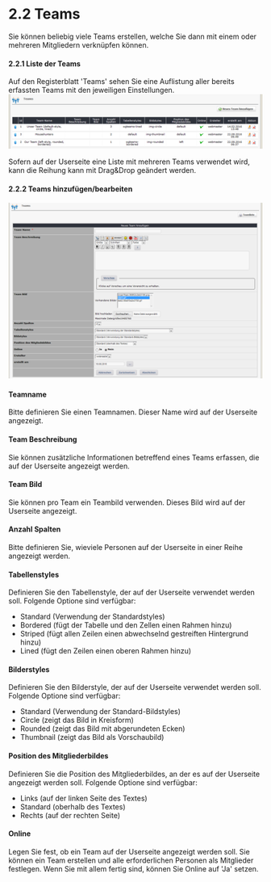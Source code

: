 # 2.2 Teams

Sie können beliebig viele Teams erstellen, welche Sie dann mit einem oder mehreren Mitgliedern verknüpfen können.

#### 2.2.1 Liste der Teams
Auf den Registerblatt 'Teams' sehen Sie eine Auflistung aller bereits erfassten Teams mit den jeweiligen Einstellungen.
![](../assets/2admin_teams_list.png)

Sofern auf der Userseite eine Liste mit mehreren Teams verwendet wird, kann die Reihung kann mit Drag&Drop geändert werden.

#### 2.2.2 Teams hinzufügen/bearbeiten
![](../assets/2admin_teams_add.png)

#### Teamname
Bitte definieren Sie einen Teamnamen. Dieser Name wird auf der Userseite angezeigt.

#### Team Beschreibung
Sie können zusätzliche Informationen betreffend eines Teams erfassen, die auf der Userseite angezeigt werden.

#### Team Bild
Sie können pro Team ein Teambild verwenden. Dieses Bild wird auf der Userseite angezeigt.

#### Anzahl Spalten
Bitte definieren Sie, wieviele Personen auf der Userseite in einer Reihe angezeigt werden.

#### Tabellenstyles
Definieren Sie den Tabellenstyle, der auf der Userseite verwendet werden soll.
Folgende Optione sind verfügbar:
* Standard (Verwendung der Standardstyles)
* Bordered (fügt der Tabelle und den Zellen einen Rahmen hinzu)
* Striped (fügt allen Zeilen einen abwechselnd gestreiften Hintergrund hinzu)
* Lined (fügt den Zeilen einen oberen Rahmen hinzu)

#### Bilderstyles
Definieren Sie den Bilderstyle, der auf der Userseite verwendet werden soll.
Folgende Optione sind verfügbar:
* Standard (Verwendung der Standard-Bildstyles)
* Circle (zeigt das Bild in Kreisform)
* Rounded (zeigt das Bild mit abgerundeten Ecken)
* Thumbnail (zeigt das Bild als Vorschaubild)

#### Position des Mitgliederbildes
Definieren Sie die Position des Mitgliederbildes, an der es auf der Userseite angezeigt werden soll.
Folgende Optione sind verfügbar:
* Links (auf der linken Seite des Textes)
* Standard (oberhalb des Textes)
* Rechts (auf der rechten Seite)

#### Online
Legen Sie fest, ob ein Team auf der Userseite angezeigt werden soll.
Sie können ein Team erstellen und alle erforderlichen Personen als Mitglieder festlegen. Wenn Sie mit allem fertig sind, können Sie Online auf 'Ja' setzen.
